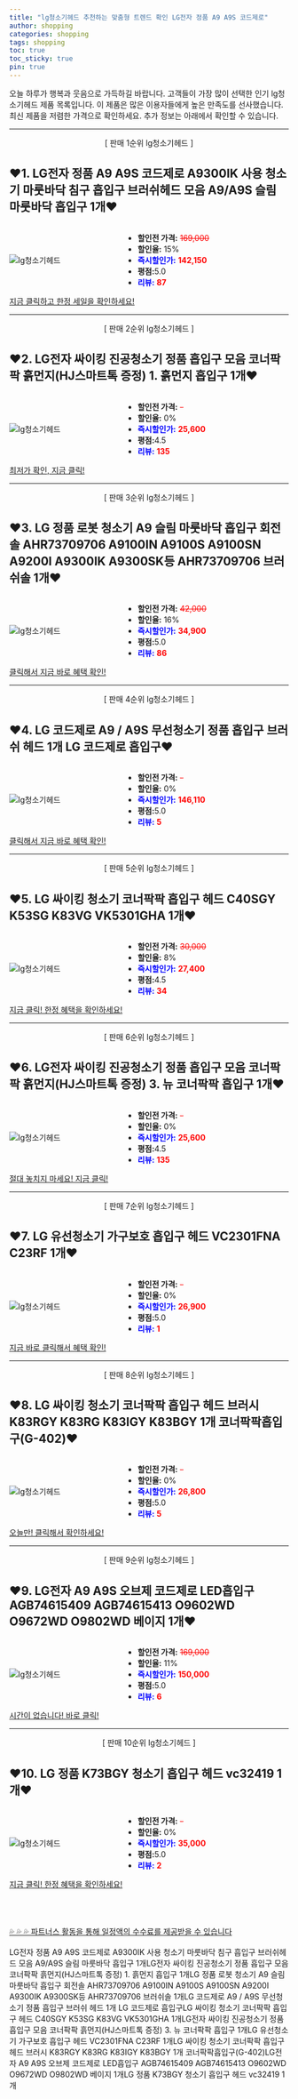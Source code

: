 ```yaml
---
title: "lg청소기헤드 추천하는 맞춤형 트렌드 확인 LG전자 정품 A9 A9S 코드제로"
author: shopping
categories: shopping
tags: shopping
toc: true
toc_sticky: true
pin: true
---
```

오늘 하루가 행복과 웃음으로 가득하길 바랍니다. 고객들이 가장 많이 선택한 인기 lg청소기헤드 제품 목록입니다. 이 제품은 많은 이용자들에게 높은 만족도를 선사했습니다. 최신 제품을 저렴한 가격으로 확인하세요. 추가 정보는 아래에서 확인할 수 있습니다.

---
<p class="toplist" style="margin: 0 auto; display: block; width: fit-content;">[ 판매 1순위 lg청소기헤드 ]</p>

<h2><strong>❤️1. LG전자 정품 A9 A9S 코드제로 A9300IK 사용 청소기 마룻바닥 침구 흡입구 브러쉬헤드 모음 A9/A9S 슬림 마룻바닥 흡입구 1개❤️</strong></h2>

<div style="display: flex; align-items: center;">
    <div style="flex: 0.4;">
        <img src="https://thumbnail7.coupangcdn.com/thumbnails/remote/230x230ex/image/vendor_inventory/7632/6a6caac25b59b67fa186062cc8a335b3655335289e0520a69a61c4a1e7a3.jpg" alt="lg청소기헤드" style="max-width: 100%;">
    </div>
    <div style="flex: 0.6; margin-left: 10px;">
        <ul>
            <li><strong>할인전 가격:</strong> <del style="color: red;">169,000</del></li>
            <li><strong>할인율:</strong> 15%</li>
            <li><span style='color:blue'><strong>즉시할인가:</strong></span> <span style='color:red'><strong>142,150</strong></span></li>
            <li><strong>평점:</strong>5.0</li>
            <li><span style='color:blue'><strong>리뷰:</strong></span> <span style='color:red'><strong>87</strong></span></li>
        </ul>
    </div>
</div>
<div class="center">
    <a href="https://William4Davisa.github.io?lptag=AF9450613&subid=githubio&pageKey=6344291407&traceid=V0-153&itemId=13323228848&vendorItemId=85413140205" class="myButton">
        지금 클릭하고 한정 세일을 확인하세요!
    </a>
</div>


---
<p class="toplist" style="margin: 0 auto; display: block; width: fit-content;">[ 판매 2순위 lg청소기헤드 ]</p>

<h2><strong>❤️2. LG전자 싸이킹 진공청소기 정품 흡입구 모음 코너팍팍 흙먼지(HJ스마트톡 증정) 1. 흙먼지 흡입구 1개❤️</strong></h2>

<div style="display: flex; align-items: center;">
    <div style="flex: 0.4;">
        <img src="https://thumbnail10.coupangcdn.com/thumbnails/remote/230x230ex/image/vendor_inventory/451f/37c564b7fff586c2f7ec442e8fafce5945cec17a347ea72f4bb01f7c416d.jpg" alt="lg청소기헤드" style="max-width: 100%;">
    </div>
    <div style="flex: 0.6; margin-left: 10px;">
        <ul>
            <li><strong>할인전 가격:</strong> <del style="color: red;">-</del></li>
            <li><strong>할인율:</strong> 0%</li>
            <li><span style='color:blue'><strong>즉시할인가:</strong></span> <span style='color:red'><strong>25,600</strong></span></li>
            <li><strong>평점:</strong>4.5</li>
            <li><span style='color:blue'><strong>리뷰:</strong></span> <span style='color:red'><strong>135</strong></span></li>
        </ul>
    </div>
</div>
<div class="center">
    <a href="https://William4Davisa.github.io?lptag=AF9450613&subid=githubio&pageKey=313572634&traceid=V0-153&itemId=991672101&vendorItemId=5417531987" class="myButton">
        최저가 확인, 지금 클릭!
    </a>
</div>


---
<p class="toplist" style="margin: 0 auto; display: block; width: fit-content;">[ 판매 3순위 lg청소기헤드 ]</p>

<h2><strong>❤️3. LG 정품 로봇 청소기 A9 슬림 마룻바닥 흡입구 회전솔 AHR73709706 A9100IN A9100S A9100SN A9200I A9300IK A9300SK등 AHR73709706 브러쉬솔 1개❤️</strong></h2>

<div style="display: flex; align-items: center;">
    <div style="flex: 0.4;">
        <img src="https://thumbnail7.coupangcdn.com/thumbnails/remote/230x230ex/image/vendor_inventory/b513/f9217abbe5781aa11f76df51bfc22242e7d29300e1ed40517b630e3aec67.jpg" alt="lg청소기헤드" style="max-width: 100%;">
    </div>
    <div style="flex: 0.6; margin-left: 10px;">
        <ul>
            <li><strong>할인전 가격:</strong> <del style="color: red;">42,000</del></li>
            <li><strong>할인율:</strong> 16%</li>
            <li><span style='color:blue'><strong>즉시할인가:</strong></span> <span style='color:red'><strong>34,900</strong></span></li>
            <li><strong>평점:</strong>5.0</li>
            <li><span style='color:blue'><strong>리뷰:</strong></span> <span style='color:red'><strong>86</strong></span></li>
        </ul>
    </div>
</div>
<div class="center">
    <a href="https://William4Davisa.github.io?lptag=AF9450613&subid=githubio&pageKey=6330604240&traceid=V0-153&itemId=13236377300&vendorItemId=80494436018" class="myButton">
        클릭해서 지금 바로 혜택 확인!
    </a>
</div>


---
<p class="toplist" style="margin: 0 auto; display: block; width: fit-content;">[ 판매 4순위 lg청소기헤드 ]</p>

<h2><strong>❤️4. LG 코드제로 A9 / A9S 무선청소기 정품 흡입구 브러쉬 헤드 1개 LG 코드제로 흡입구❤️</strong></h2>

<div style="display: flex; align-items: center;">
    <div style="flex: 0.4;">
        <img src="https://thumbnail6.coupangcdn.com/thumbnails/remote/230x230ex/image/vendor_inventory/c733/e21c3f013c2b952505928390e9dd8c688b5e11892fc5f7ff3d275995071d.jpg" alt="lg청소기헤드" style="max-width: 100%;">
    </div>
    <div style="flex: 0.6; margin-left: 10px;">
        <ul>
            <li><strong>할인전 가격:</strong> <del style="color: red;">-</del></li>
            <li><strong>할인율:</strong> 0%</li>
            <li><span style='color:blue'><strong>즉시할인가:</strong></span> <span style='color:red'><strong>146,110</strong></span></li>
            <li><strong>평점:</strong>5.0</li>
            <li><span style='color:blue'><strong>리뷰:</strong></span> <span style='color:red'><strong>5</strong></span></li>
        </ul>
    </div>
</div>
<div class="center">
    <a href="https://William4Davisa.github.io?lptag=AF9450613&subid=githubio&pageKey=7981677462&traceid=V0-153&itemId=22150646506&vendorItemId=90546083016" class="myButton">
        클릭해서 지금 바로 혜택 확인!
    </a>
</div>


---
<p class="toplist" style="margin: 0 auto; display: block; width: fit-content;">[ 판매 5순위 lg청소기헤드 ]</p>

<h2><strong>❤️5. LG 싸이킹 청소기 코너팍팍 흡입구 헤드 ﻿C40SGY K53SG ﻿K83VG VK5301GHA 1개❤️</strong></h2>

<div style="display: flex; align-items: center;">
    <div style="flex: 0.4;">
        <img src="https://thumbnail8.coupangcdn.com/thumbnails/remote/230x230ex/image/vendor_inventory/9663/bf111336b4c39b7d3f4a36fb34e54084de539078f0bdea7c5611d23525f0.jpg" alt="lg청소기헤드" style="max-width: 100%;">
    </div>
    <div style="flex: 0.6; margin-left: 10px;">
        <ul>
            <li><strong>할인전 가격:</strong> <del style="color: red;">30,000</del></li>
            <li><strong>할인율:</strong> 8%</li>
            <li><span style='color:blue'><strong>즉시할인가:</strong></span> <span style='color:red'><strong>27,400</strong></span></li>
            <li><strong>평점:</strong>4.5</li>
            <li><span style='color:blue'><strong>리뷰:</strong></span> <span style='color:red'><strong>34</strong></span></li>
        </ul>
    </div>
</div>
<div class="center">
    <a href="https://William4Davisa.github.io?lptag=AF9450613&subid=githubio&pageKey=7655243134&traceid=V0-153&itemId=20379590122&vendorItemId=89624190697" class="myButton">
        지금 클릭! 한정 혜택을 확인하세요!
    </a>
</div>


---
<p class="toplist" style="margin: 0 auto; display: block; width: fit-content;">[ 판매 6순위 lg청소기헤드 ]</p>

<h2><strong>❤️6. LG전자 싸이킹 진공청소기 정품 흡입구 모음 코너팍팍 흙먼지(HJ스마트톡 증정) 3. 뉴 코너팍팍 흡입구 1개❤️</strong></h2>

<div style="display: flex; align-items: center;">
    <div style="flex: 0.4;">
        <img src="https://thumbnail9.coupangcdn.com/thumbnails/remote/230x230ex/image/vendor_inventory/eeec/d88eba396dc743381fe89bd81221a0ef38c4ae73c27552a2ddf5e5418050.jpg" alt="lg청소기헤드" style="max-width: 100%;">
    </div>
    <div style="flex: 0.6; margin-left: 10px;">
        <ul>
            <li><strong>할인전 가격:</strong> <del style="color: red;">-</del></li>
            <li><strong>할인율:</strong> 0%</li>
            <li><span style='color:blue'><strong>즉시할인가:</strong></span> <span style='color:red'><strong>25,600</strong></span></li>
            <li><strong>평점:</strong>4.5</li>
            <li><span style='color:blue'><strong>리뷰:</strong></span> <span style='color:red'><strong>135</strong></span></li>
        </ul>
    </div>
</div>
<div class="center">
    <a href="https://William4Davisa.github.io?lptag=AF9450613&subid=githubio&pageKey=313572634&traceid=V0-153&itemId=991672123&vendorItemId=5417532024" class="myButton">
        절대 놓치지 마세요! 지금 클릭!
    </a>
</div>


---
<p class="toplist" style="margin: 0 auto; display: block; width: fit-content;">[ 판매 7순위 lg청소기헤드 ]</p>

<h2><strong>❤️7. LG 유선청소기 가구보호 흡입구 헤드 VC2301FNA C23RF 1개❤️</strong></h2>

<div style="display: flex; align-items: center;">
    <div style="flex: 0.4;">
        <img src="https://thumbnail6.coupangcdn.com/thumbnails/remote/230x230ex/image/vendor_inventory/8031/f1756a191b31fdbb6c1a6a25e48b6a6039ec8c919fd6b848373e3b855377.jpg" alt="lg청소기헤드" style="max-width: 100%;">
    </div>
    <div style="flex: 0.6; margin-left: 10px;">
        <ul>
            <li><strong>할인전 가격:</strong> <del style="color: red;">-</del></li>
            <li><strong>할인율:</strong> 0%</li>
            <li><span style='color:blue'><strong>즉시할인가:</strong></span> <span style='color:red'><strong>26,900</strong></span></li>
            <li><strong>평점:</strong>5.0</li>
            <li><span style='color:blue'><strong>리뷰:</strong></span> <span style='color:red'><strong>1</strong></span></li>
        </ul>
    </div>
</div>
<div class="center">
    <a href="https://William4Davisa.github.io?lptag=AF9450613&subid=githubio&pageKey=7912831465&traceid=V0-153&itemId=21717403815&vendorItemId=88766679866" class="myButton">
        지금 바로 클릭해서 혜택 확인!
    </a>
</div>


---
<p class="toplist" style="margin: 0 auto; display: block; width: fit-content;">[ 판매 8순위 lg청소기헤드 ]</p>

<h2><strong>❤️8. LG 싸이킹 청소기 코너팍팍 흡입구 헤드 브러시 K83RGY K83RG K83IGY K83BGY 1개 코너팍팍흡입구(﻿G-402)❤️</strong></h2>

<div style="display: flex; align-items: center;">
    <div style="flex: 0.4;">
        <img src="https://thumbnail9.coupangcdn.com/thumbnails/remote/230x230ex/image/vendor_inventory/be4f/40347756684c78dea0d5dcf477ddfbd9abe190f323434770112cb57b7691.jpg" alt="lg청소기헤드" style="max-width: 100%;">
    </div>
    <div style="flex: 0.6; margin-left: 10px;">
        <ul>
            <li><strong>할인전 가격:</strong> <del style="color: red;">-</del></li>
            <li><strong>할인율:</strong> 0%</li>
            <li><span style='color:blue'><strong>즉시할인가:</strong></span> <span style='color:red'><strong>26,800</strong></span></li>
            <li><strong>평점:</strong>5.0</li>
            <li><span style='color:blue'><strong>리뷰:</strong></span> <span style='color:red'><strong>5</strong></span></li>
        </ul>
    </div>
</div>
<div class="center">
    <a href="https://William4Davisa.github.io?lptag=AF9450613&subid=githubio&pageKey=8051946905&traceid=V0-153&itemId=22585176368&vendorItemId=89626918305" class="myButton">
        오늘만! 클릭해서 확인하세요!
    </a>
</div>


---
<p class="toplist" style="margin: 0 auto; display: block; width: fit-content;">[ 판매 9순위 lg청소기헤드 ]</p>

<h2><strong>❤️9. LG전자 A9 A9S 오브제 코드제로 LED흡입구 AGB74615409 AGB74615413 O9602WD O9672WD O9802WD 베이지 1개❤️</strong></h2>

<div style="display: flex; align-items: center;">
    <div style="flex: 0.4;">
        <img src="https://thumbnail10.coupangcdn.com/thumbnails/remote/230x230ex/image/vendor_inventory/0770/bcbbf60e0518484ec0599e52dfe2375635c2e965ac09a588a4956b3a230e.JPG" alt="lg청소기헤드" style="max-width: 100%;">
    </div>
    <div style="flex: 0.6; margin-left: 10px;">
        <ul>
            <li><strong>할인전 가격:</strong> <del style="color: red;">169,000</del></li>
            <li><strong>할인율:</strong> 11%</li>
            <li><span style='color:blue'><strong>즉시할인가:</strong></span> <span style='color:red'><strong>150,000</strong></span></li>
            <li><strong>평점:</strong>5.0</li>
            <li><span style='color:blue'><strong>리뷰:</strong></span> <span style='color:red'><strong>6</strong></span></li>
        </ul>
    </div>
</div>
<div class="center">
    <a href="https://William4Davisa.github.io?lptag=AF9450613&subid=githubio&pageKey=7399297234&traceid=V0-153&itemId=19148039890&vendorItemId=86237193233" class="myButton">
        시간이 없습니다! 바로 클릭!
    </a>
</div>


---
<p class="toplist" style="margin: 0 auto; display: block; width: fit-content;">[ 판매 10순위 lg청소기헤드 ]</p>

<h2><strong>❤️10. LG 정품 K73BGY 청소기 흡입구 헤드 vc32419 1개❤️</strong></h2>

<div style="display: flex; align-items: center;">
    <div style="flex: 0.4;">
        <img src="https://thumbnail7.coupangcdn.com/thumbnails/remote/230x230ex/image/vendor_inventory/9180/0da6311575f511c6ca5d079f852f4bf62849f702c2f7b4dea9331d22d547.jpg" alt="lg청소기헤드" style="max-width: 100%;">
    </div>
    <div style="flex: 0.6; margin-left: 10px;">
        <ul>
            <li><strong>할인전 가격:</strong> <del style="color: red;">-</del></li>
            <li><strong>할인율:</strong> 0%</li>
            <li><span style='color:blue'><strong>즉시할인가:</strong></span> <span style='color:red'><strong>35,000</strong></span></li>
            <li><strong>평점:</strong>5.0</li>
            <li><span style='color:blue'><strong>리뷰:</strong></span> <span style='color:red'><strong>2</strong></span></li>
        </ul>
    </div>
</div>
<div class="center">
    <a href="https://William4Davisa.github.io?lptag=AF9450613&subid=githubio&pageKey=7496440903&traceid=V0-153&itemId=19613810366&vendorItemId=86720702348" class="myButton">
        지금 클릭! 한정 혜택을 확인하세요!
    </a>
</div>

<br><br><br>[💦 💦 💦 파트너스 활동을 통해 일정액의 수수료를 제공받을 수 있습니다](https://link.coupang.com/a/bcpT2c)<br><br>LG전자 정품 A9 A9S 코드제로 A9300IK 사용 청소기 마룻바닥 침구 흡입구 브러쉬헤드 모음 A9/A9S 슬림 마룻바닥 흡입구 1개LG전자 싸이킹 진공청소기 정품 흡입구 모음 코너팍팍 흙먼지(HJ스마트톡 증정) 1. 흙먼지 흡입구 1개LG 정품 로봇 청소기 A9 슬림 마룻바닥 흡입구 회전솔 AHR73709706 A9100IN A9100S A9100SN A9200I A9300IK A9300SK등 AHR73709706 브러쉬솔 1개LG 코드제로 A9 / A9S 무선청소기 정품 흡입구 브러쉬 헤드 1개 LG 코드제로 흡입구LG 싸이킹 청소기 코너팍팍 흡입구 헤드 ﻿C40SGY K53SG ﻿K83VG VK5301GHA 1개LG전자 싸이킹 진공청소기 정품 흡입구 모음 코너팍팍 흙먼지(HJ스마트톡 증정) 3. 뉴 코너팍팍 흡입구 1개LG 유선청소기 가구보호 흡입구 헤드 VC2301FNA C23RF 1개LG 싸이킹 청소기 코너팍팍 흡입구 헤드 브러시 K83RGY K83RG K83IGY K83BGY 1개 코너팍팍흡입구(﻿G-402)LG전자 A9 A9S 오브제 코드제로 LED흡입구 AGB74615409 AGB74615413 O9602WD O9672WD O9802WD 베이지 1개LG 정품 K73BGY 청소기 흡입구 헤드 vc32419 1개